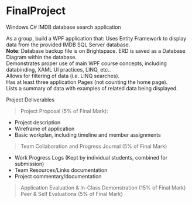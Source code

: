 # FinalProject
Windows C# IMDB database search application

As a group, build a WPF application that:
Uses Entity Framework to display data from the provided IMDB SQL Server database.  
**Note**: Database backup file is on Brightspace. ERD is saved as a Database Diagram within the
database.  
Demonstrates proper use of main WPF course concepts, including databinding, XAML UI
practices, LINQ, etc..  
Allows for filtering of data (i.e. LINQ searches).  
Has at least three application Pages (not counting the home page).  
Lists a summary of data with examples of related data being displayed.  

Project Deliverables
> Project Proposal (5% of Final Mark):
* Project description
* Wireframe of application
* Basic workplan, including timeline and member assignments
> Team Collaboration and Progress Journal (5% of Final Mark)
* Work Progress Logs (Kept by individual students, combined for submission)
* Team Resources/Links documentation
* Project commentary/documentation
> Application Evaluation & In-Class Demonstration (15% of Final Mark)
> Peer & Self Evaluations (5% of Final Mark)
